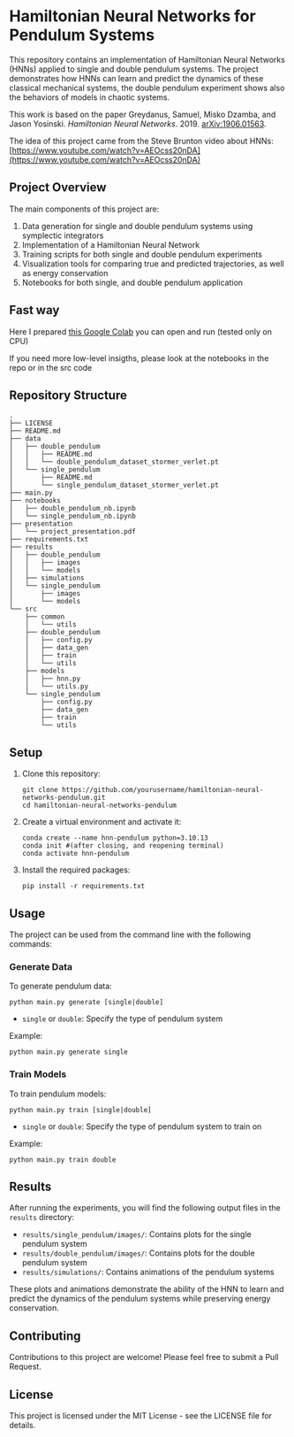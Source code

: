 # Hamiltonian Neural Networks for Pendulum Systems

This repository contains an implementation of Hamiltonian Neural Networks (HNNs) applied to single and double pendulum systems. The project demonstrates how HNNs can learn and predict the dynamics of these classical mechanical systems, the double pendulum experiment shows also the behaviors of models in chaotic systems.

This work is based on the paper Greydanus, Samuel, Misko Dzamba, and Jason Yosinski. *Hamiltonian Neural Networks*. 2019. [arXiv:1906.01563](https://arxiv.org/abs/1906.01563).

The idea of this project came from the Steve Brunton video about HNNs: [https://www.youtube.com/watch?v=AEOcss20nDA](https://www.youtube.com/watch?v=AEOcss20nDA)

## Project Overview

The main components of this project are:

1. Data generation for single and double pendulum systems using symplectic integrators
2. Implementation of a Hamiltonian Neural Network
3. Training scripts for both single and double pendulum experiments
4. Visualization tools for comparing true and predicted trajectories, as well as energy conservation
5. Notebooks for both single, and double pendulum application

## Fast way

Here I prepared [this Google Colab](https://colab.research.google.com/drive/194D_fDPusEWJ1uea0T06N0QnxogteER2?usp=sharing) you can open and run (tested only on CPU)

If you need more low-level insigths, please look at the notebooks in the repo or in the src code

## Repository Structure

```
.
├── LICENSE
├── README.md
├── data
│   ├── double_pendulum
│   │   ├── README.md
│   │   └── double_pendulum_dataset_stormer_verlet.pt
│   └── single_pendulum
│       ├── README.md
│       └── single_pendulum_dataset_stormer_verlet.pt
├── main.py
├── notebooks
│   ├── double_pendulum_nb.ipynb
│   └── single_pendulum_nb.ipynb
├── presentation
│   └── project_presentation.pdf
├── requirements.txt
├── results
│   ├── double_pendulum
│   │   ├── images
│   │   └── models
│   ├── simulations
│   └── single_pendulum
│       ├── images
│       └── models
└── src
    ├── common
    │   └── utils
    ├── double_pendulum
    │   ├── config.py
    │   ├── data_gen
    │   ├── train
    │   └── utils
    ├── models
    │   ├── hnn.py
    │   └── utils.py
    └── single_pendulum
        ├── config.py
        ├── data_gen
        ├── train
        └── utils
```

## Setup

1. Clone this repository:
   ```
   git clone https://github.com/yourusername/hamiltonian-neural-networks-pendulum.git
   cd hamiltonian-neural-networks-pendulum
   ```

2. Create a virtual environment and activate it:
   ```
   conda create --name hnn-pendulum python=3.10.13
   conda init #(after closing, and reopening terminal)
   conda activate hnn-pendulum 
   ```

3. Install the required packages:
   ```
   pip install -r requirements.txt
   ```

## Usage

The project can be used from the command line with the following commands:

### Generate Data

To generate pendulum data:

```
python main.py generate [single|double]
```

- `single` or `double`: Specify the type of pendulum system

Example:
```
python main.py generate single
```

### Train Models

To train pendulum models:

```
python main.py train [single|double]
```

- `single` or `double`: Specify the type of pendulum system to train on

Example:
```
python main.py train double
```

## Results

After running the experiments, you will find the following output files in the `results` directory:

- `results/single_pendulum/images/`: Contains plots for the single pendulum system
- `results/double_pendulum/images/`: Contains plots for the double pendulum system
- `results/simulations/`: Contains animations of the pendulum systems

These plots and animations demonstrate the ability of the HNN to learn and predict the dynamics of the pendulum systems while preserving energy conservation.

## Contributing

Contributions to this project are welcome! Please feel free to submit a Pull Request.

## License

This project is licensed under the MIT License - see the LICENSE file for details.
